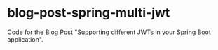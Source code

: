 # blog-post-spring-multi-jwt
Code for the Blog Post "Supporting different JWTs in your Spring Boot application".
